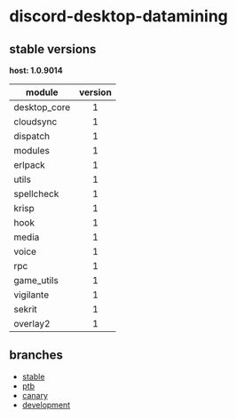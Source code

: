 # discord-desktop-datamining

## stable versions

**host: 1.0.9014**

| module | version |
| ------ | :-----: |
| desktop_core | 1 |
| cloudsync | 1 |
| dispatch | 1 |
| modules | 1 |
| erlpack | 1 |
| utils | 1 |
| spellcheck | 1 |
| krisp | 1 |
| hook | 1 |
| media | 1 |
| voice | 1 |
| rpc | 1 |
| game_utils | 1 |
| vigilante | 1 |
| sekrit | 1 |
| overlay2 | 1 |

## branches

- [stable](https://github.com/OpenAsar/discord-desktop-datamining/tree/stable)
- [ptb](https://github.com/OpenAsar/discord-desktop-datamining/tree/ptb)
- [canary](https://github.com/OpenAsar/discord-desktop-datamining/tree/canary)
- [development](https://github.com/OpenAsar/discord-desktop-datamining/tree/development)